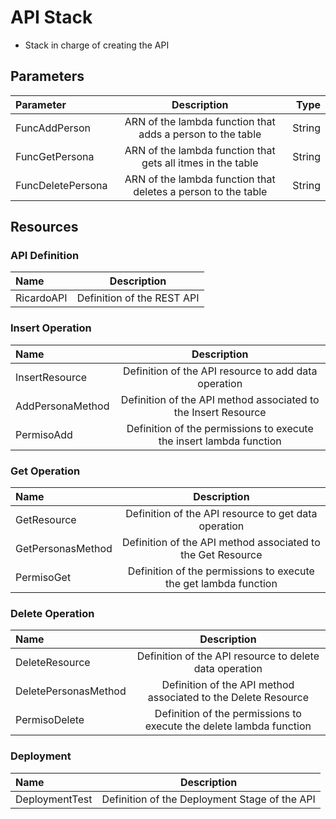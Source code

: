 # API Stack
* Stack in charge of creating the API
## Parameters

| Parameter      | Description | Type    |
| :---        |    :----:   |          ---: |
| FuncAddPerson     | ARN of the lambda function that adds a person to the table   |   String |
| FuncGetPersona     | ARN of the lambda function that gets all itmes in the table    |   String |
| FuncDeletePersona     | ARN of the lambda function that deletes a person to the table    |   String |

## Resources

### API Definition
| Name      | Description |
| :---        |    :----:   |
| RicardoAPI   | Definition of the REST API |

### Insert Operation
| Name      | Description |
| :---        |    :----:   |
| InsertResource   | Definition of the API resource to add data operation |
| AddPersonaMethod   | Definition of the API method associated to the Insert Resource |
| PermisoAdd   | Definition of the permissions to execute the insert lambda function |

### Get Operation
| Name      | Description |
| :---        |    :----:   |
| GetResource   | Definition of the API resource to get data operation |
| GetPersonasMethod   | Definition of the API method associated to the Get Resource |
| PermisoGet   | Definition of the permissions to execute the get lambda function |

### Delete Operation
| Name      | Description |
| :---        |    :----:   |
| DeleteResource   | Definition of the API resource to delete data operation |
| DeletePersonasMethod   | Definition of the API method associated to the Delete Resource |
| PermisoDelete   | Definition of the permissions to execute the delete lambda function |

### Deployment
| Name      | Description |
| :---        |    :----:   |
| DeploymentTest   | Definition of the Deployment Stage of the API |
